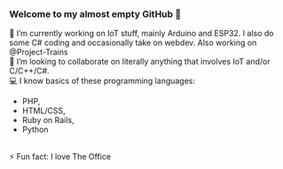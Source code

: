 ### Welcome to my almost empty GitHub 👋

🔭 I’m currently working on IoT stuff, mainly Arduino and ESP32. I also do some C# coding and occasionally take on webdev. Also working on @Project-Trains
<br>
👯 I’m looking to collaborate on literally anything that involves IoT and/or C/C++/C#.
<br>
💻 I know basics of these programming languages:
- PHP,
- HTML/CSS,
- Ruby on Rails,
- Python
<br>
⚡ Fun fact: I love The Office

